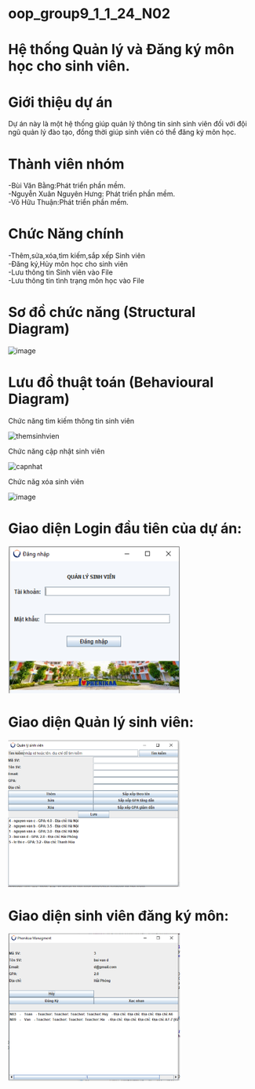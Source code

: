 
# oop_group9_1_1_24_N02
# Hệ thống Quản lý và Đăng ký môn học cho sinh viên.
# Giới thiệu dự án
Dự án này là một hệ thống giúp quản lý thông tin sinh sinh viên đối với đội ngũ quản lý đào tạo, đồng thời giúp sinh viên có thể đăng ký môn học.
# Thành viên nhóm
-Bùi Văn Bằng:Phát triển phần mềm.<br>
-Nguyễn Xuân Nguyên Hưng: Phát triển phần mềm.<br>
-Võ Hữu Thuận:Phát triển phần mềm.
# Chức Năng chính
-Thêm,sửa,xóa,tìm kiếm,sắp xếp Sinh viên<br>
-Đăng ký,Hủy môn học cho sinh viên<br>
-Lưu thông tin Sinh viên vào File<br>
-Lưu thông tin tình trạng môn học vào File

# Sơ đồ chức năng (Structural Diagram)


![image](https://github.com/user-attachments/assets/03199bc3-ae69-4ec5-87ff-2dd22d9a52ba)


# Lưu đồ thuật toán (Behavioural Diagram)

Chức năng tìm kiếm thông tin sinh viên 

![themsinhvien](https://github.com/user-attachments/assets/d2bd1dd7-3d50-48fa-bfa4-9e0be1156c1e)

Chức năng cập nhật sinh viên

![capnhat](https://github.com/user-attachments/assets/f77b09f5-0c52-4ff1-9976-7889497cde74)

Chức năg xóa sinh viên 

![image](https://github.com/user-attachments/assets/e410821b-ac63-4aab-bade-ad1ed0cc50c6)

# Giao diện Login đầu tiên của dự án:

<img width="350" height="300" alt="image" src="Loginview.png">

# Giao diện Quản lý sinh viên:
<img width="350" height="300" alt="image" src="Quanlyview.png">

# Giao diện sinh viên đăng ký môn:
<img width="350" height="300" alt="image" src="Dangkymonview.png">
